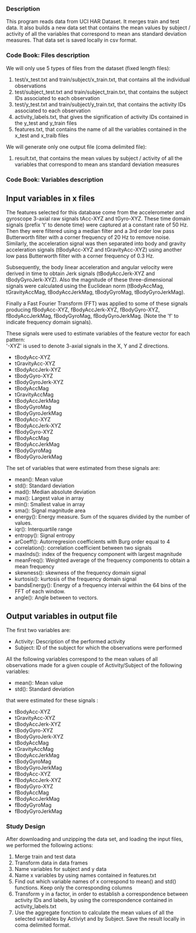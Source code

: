 ### Description

This program reads data from UCI HAR Dataset. It merges train and test data. It also builds a new data set that contains the mean values by subject / activity of all the variables that correspond to mean ans standard deviation measures. That data set is saved locally in csv format.

### Code Book: Files description

We will only use 5 types of files from the dataset (fixed length files):
1) test/x_test.txt and train/subject/x_train.txt, that contains all the individual observations
2) test/subject_test.txt and train/subject_train.txt, that contains the subject IDs associated to each observation
3) test/y_test.txt and train/subject/y_train.txt, that contains the activity IDs associated to each observation
4) activity_labels.txt, that gives the signification of activity IDs contained in the y_test and y_train files
5) features.txt, that contains the name of all the variables contained in the x_test and x_traib files

We will generate only one output file (coma delimited file):
1) result.txt, that contains the mean values by subject / activity of all the variables that correspond to mean ans standard deviation measures

### Code Book: Variables description


## Input variables in x files

The features selected for this database come from the accelerometer and gyroscope 3-axial raw signals tAcc-XYZ and tGyro-XYZ. These time domain signals (prefix 't' to denote time) were captured at a constant rate of 50 Hz. Then they were filtered using a median filter and a 3rd order low pass Butterworth filter with a corner frequency of 20 Hz to remove noise. Similarly, the acceleration signal was then separated into body and gravity acceleration signals (tBodyAcc-XYZ and tGravityAcc-XYZ) using another low pass Butterworth filter with a corner frequency of 0.3 Hz. 

Subsequently, the body linear acceleration and angular velocity were derived in time to obtain Jerk signals (tBodyAccJerk-XYZ and tBodyGyroJerk-XYZ). Also the magnitude of these three-dimensional signals were calculated using the Euclidean norm (tBodyAccMag, tGravityAccMag, tBodyAccJerkMag, tBodyGyroMag, tBodyGyroJerkMag). 

Finally a Fast Fourier Transform (FFT) was applied to some of these signals producing fBodyAcc-XYZ, fBodyAccJerk-XYZ, fBodyGyro-XYZ, fBodyAccJerkMag, fBodyGyroMag, fBodyGyroJerkMag. (Note the 'f' to indicate frequency domain signals). 

These signals were used to estimate variables of the feature vector for each pattern:  
'-XYZ' is used to denote 3-axial signals in the X, Y and Z directions.

* tBodyAcc-XYZ
* tGravityAcc-XYZ
* tBodyAccJerk-XYZ
* tBodyGyro-XYZ
* tBodyGyroJerk-XYZ
* tBodyAccMag
* tGravityAccMag
* tBodyAccJerkMag
* tBodyGyroMag
* tBodyGyroJerkMag
* fBodyAcc-XYZ
* fBodyAccJerk-XYZ
* fBodyGyro-XYZ
* fBodyAccMag
* fBodyAccJerkMag
* fBodyGyroMag
* fBodyGyroJerkMag

The set of variables that were estimated from these signals are: 

* mean(): Mean value
* std(): Standard deviation
* mad(): Median absolute deviation 
* max(): Largest value in array
* min(): Smallest value in array
* sma(): Signal magnitude area
* energy(): Energy measure. Sum of the squares divided by the number of values. 
* iqr(): Interquartile range 
* entropy(): Signal entropy
* arCoeff(): Autorregresion coefficients with Burg order equal to 4
* correlation(): correlation coefficient between two signals
* maxInds(): index of the frequency component with largest magnitude
* meanFreq(): Weighted average of the frequency components to obtain a mean frequency
* skewness(): skewness of the frequency domain signal 
* kurtosis(): kurtosis of the frequency domain signal 
* bandsEnergy(): Energy of a frequency interval within the 64 bins of the FFT of each window.
* angle(): Angle between to vectors.

## Output variables in output file

The first two variables are:
* Activity: Description of the performed activity
* Subject: ID of the subject for which the observations were performed

All the following variables correspond to the mean values of all observations made for a given couple of Activity/Subject of the following variables:
* mean(): Mean value
* std(): Standard deviation

that were estimated for these signals : 
* tBodyAcc-XYZ
* tGravityAcc-XYZ
* tBodyAccJerk-XYZ
* tBodyGyro-XYZ
* tBodyGyroJerk-XYZ
* tBodyAccMag
* tGravityAccMag
* tBodyAccJerkMag
* tBodyGyroMag
* tBodyGyroJerkMag
* fBodyAcc-XYZ
* fBodyAccJerk-XYZ
* fBodyGyro-XYZ
* fBodyAccMag
* fBodyAccJerkMag
* fBodyGyroMag
* fBodyGyroJerkMag

### Study Design

After downloading and unzipping the data set, and loading the input files, we performed the following actions:
1. Merge train and test data
2. Transform data in data frames
3. Name variables for subject and y data
4. Name x variables by using names contained in features.txt	
5. Find out which variable names of x correspond to mean() and std() functions. Keep only the corresponding columns
6. Transform y in a factor, in order to establish a correspondence between activity IDs and labels, by using the correspondence contained in activity_labels.txt
7. Use the aggregate fonction to calculate the mean values of all the selected variables by Activiyt and by Subject. Save the result locally in coma delimited format.


